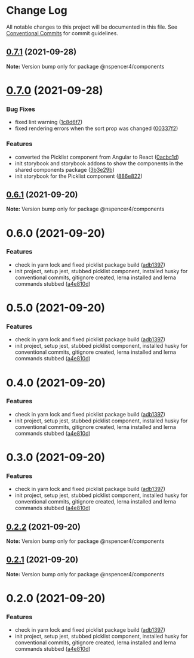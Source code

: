 # Change Log

All notable changes to this project will be documented in this file.
See [Conventional Commits](https://conventionalcommits.org) for commit guidelines.

## [0.7.1](https://github.com/nspencer4/monorepo-poc/compare/@nspencer4/components@0.7.0...@nspencer4/components@0.7.1) (2021-09-28)

**Note:** Version bump only for package @nspencer4/components





# [0.7.0](https://github.com/nspencer4/monorepo-poc/compare/@nspencer4/components@0.6.1...@nspencer4/components@0.7.0) (2021-09-28)


### Bug Fixes

* fixed lint warning ([1c8d6f7](https://github.com/nspencer4/monorepo-poc/commit/1c8d6f7c2b4c3edabda27e0a4fa9d8387ac4929f))
* fixed rendering errors when the sort prop was changed ([00337f2](https://github.com/nspencer4/monorepo-poc/commit/00337f2d749ec58980153218b8dd541d6603b053))


### Features

* converted the Picklist component from Angular to React ([0acbc1d](https://github.com/nspencer4/monorepo-poc/commit/0acbc1d6105f50faf20c8b0ef5d94abf5f362641))
* init storybook and storybook addons to show the components in the shared components package ([3b3e29b](https://github.com/nspencer4/monorepo-poc/commit/3b3e29b7e9c7ecfabdaf81ebdd33696710598e14))
* init storybook for the Picklist component ([886e822](https://github.com/nspencer4/monorepo-poc/commit/886e82251aadaf2ad4d28f48f4b0875cba51ffbb))





## [0.6.1](https://github.com/nspencer4/monorepo-poc/compare/@nspencer4/components@0.6.0...@nspencer4/components@0.6.1) (2021-09-20)

**Note:** Version bump only for package @nspencer4/components




# 0.6.0 (2021-09-20)


### Features

* check in yarn lock and fixed picklist package build ([adb1397](https://github.com/NSpencer4/monorepo-poc/commit/adb139703d2862b6e59f3785dc2b5db4eb69fb76))
* init project, setup jest, stubbed picklist component, installed husky for conventional commits, gitignore created, lerna installed and lerna commands stubbed ([a4e810d](https://github.com/NSpencer4/monorepo-poc/commit/a4e810d5511f2edf7e6c75d4993d841651259e9a))





# 0.5.0 (2021-09-20)


### Features

* check in yarn lock and fixed picklist package build ([adb1397](https://github.com/NSpencer4/monorepo-poc/commit/adb139703d2862b6e59f3785dc2b5db4eb69fb76))
* init project, setup jest, stubbed picklist component, installed husky for conventional commits, gitignore created, lerna installed and lerna commands stubbed ([a4e810d](https://github.com/NSpencer4/monorepo-poc/commit/a4e810d5511f2edf7e6c75d4993d841651259e9a))





# 0.4.0 (2021-09-20)


### Features

* check in yarn lock and fixed picklist package build ([adb1397](https://github.com/NSpencer4/monorepo-poc/commit/adb139703d2862b6e59f3785dc2b5db4eb69fb76))
* init project, setup jest, stubbed picklist component, installed husky for conventional commits, gitignore created, lerna installed and lerna commands stubbed ([a4e810d](https://github.com/NSpencer4/monorepo-poc/commit/a4e810d5511f2edf7e6c75d4993d841651259e9a))





# 0.3.0 (2021-09-20)


### Features

* check in yarn lock and fixed picklist package build ([adb1397](https://github.com/NSpencer4/monorepo-poc/commit/adb139703d2862b6e59f3785dc2b5db4eb69fb76))
* init project, setup jest, stubbed picklist component, installed husky for conventional commits, gitignore created, lerna installed and lerna commands stubbed ([a4e810d](https://github.com/NSpencer4/monorepo-poc/commit/a4e810d5511f2edf7e6c75d4993d841651259e9a))





## [0.2.2](https://github.com/NSpencer4/monorepo-poc/compare/@nspencer4/components@0.2.1...@nspencer4/components@0.2.2) (2021-09-20)

**Note:** Version bump only for package @nspencer4/components





## [0.2.1](https://github.com/NSpencer4/monorepo-poc/compare/@nspencer4/components@0.2.0...@nspencer4/components@0.2.1) (2021-09-20)

**Note:** Version bump only for package @nspencer4/components





# 0.2.0 (2021-09-20)


### Features

* check in yarn lock and fixed picklist package build ([adb1397](https://github.com/NSpencer4/monorepo-poc/commit/adb139703d2862b6e59f3785dc2b5db4eb69fb76))
* init project, setup jest, stubbed picklist component, installed husky for conventional commits, gitignore created, lerna installed and lerna commands stubbed ([a4e810d](https://github.com/NSpencer4/monorepo-poc/commit/a4e810d5511f2edf7e6c75d4993d841651259e9a))
